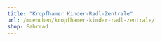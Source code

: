 ```yaml
---
title: "Kropfhamer Kinder-Radl-Zentrale"
url: /muenchen/kropfhamer-kinder-radl-zentrale/
shop: Fahrrad
---
```

